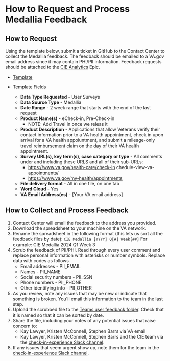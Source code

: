 # **How to Request and Process Medallia Feedback**

## How to Request

Using the template below, submit a ticket in GitHub to the Contact Center to collect the Medallia feedback. The feedback should be emailed to a VA.gov email address since it may contain PHI/PII information. Feedback requests should be attached to the [CIE Analytics](https://github.com/department-of-veterans-affairs/va.gov-team/issues/42190) Epic.

- [Template](https://github.com/department-of-veterans-affairs/va.gov-team/issues/new?assignees=Kimberley2019%2C+ATMiddleton%2C+newworld2616%2C+aubreyarcangel&labels=VSP-contact-center%2Ccc-data-request&projects=&template=qualitative-data-request.yml&title=Qualitative+Data+Request)

- Template Fields 
   - **Data Type Requested** - User Surveys
   - **Data Source Type** - Medallia
   - **Date Range** - 2 week range that starts with the end of the last request
   - **Product Name(s)** - eCheck-in, Pre-Check-in
       - NOTE: Add Travel in once we releas it
   - **Product Description** - Applications that allow Veterans verify their contact information prior to a VA health appointment, check in upon arrival for a VA health appoiuntment, and submit a mileage-only travel reimbursement claim on the day of their VA health appointment.
   - **Survey URL(s), key term(s), case category or type** - All comments under and including these URLS and all of their sub-URLs:
       - https://www.va.gov/health-care/check-in chedule-view-va-appointments/
       - https://www.va.gov/my-health/appointments
   - **File delivery format** - All in one file, on one tab
   - **Word Cloud** - Yes
   - **VA Email Address(es)** - [Your VA email address]

## How to Collect and Process Feedback

1. Contact Center will email the feedback to the address you provided.
2. Download the spreadsheet to your machine on the VA network. 
3. Rename the spreadsheet in the following format (this lets us sort all the feedback files by date):
   `CIE Medallia [YYYY] Q[#] Week[##]` 
   For example: CIE Medallia 2024 Q1 Week 3
4. Scrub the feedback of PII/PHI. Read through every user comment and replace personal information with asterisks or number symbols. Replace data with codes as follows
   - Email addresses - PII_EMAIL
   - Names - PII_NAME
   - Social security numbers - PII_SSN
   - Phone numbers - PII_PHONE
   - Other identifying info - PII_OTHER
5. As you review, note any issues that may be new or indicate that something is broken. You'll email this information to the team in the last step.
6. Upload the scrubbed file to the [Teams user feedback folder](https://dvagov.sharepoint.com/sites/HealthApartment/Shared%20Documents/Forms/AllItems.aspx?id=%2Fsites%2FHealthApartment%2FShared%20Documents%2FAppointments%2FUser%20Feedback&viewid=9384f3a8%2De3e8%2D4abb%2Db2ab%2D24cf305ccdac). Check that it is named so that it can be sorted by date.
7. Share the file, including your notes of any potential issues that raise concern to:
   - Kay Lawyer, Kristen McConnell, Stephen Barrs via VA email
   - Kay Lawyer, Kristen McConnell, Stephen Barrs and the CIE team via the [check-in-experience Slack channel](https://dsva.slack.com/archives/C022AC2STBM).
9. If any issues that seem urgent show up, note them for the team in the [check-in-experience Slack channel](https://dsva.slack.com/archives/C022AC2STBM).


